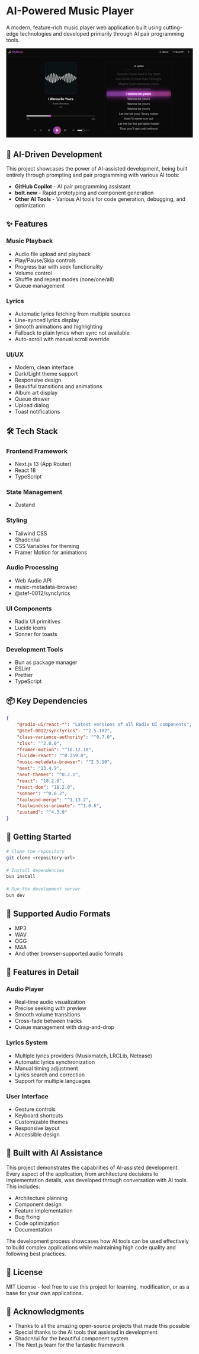 # AI-Powered Music Player

A modern, feature-rich music player web application built using cutting-edge technologies and developed primarily through AI pair programming tools.

![Music Player Screenshot](public/image.png)

## 🤖 AI-Driven Development

This project showcases the power of AI-assisted development, being built entirely through prompting and pair programming with various AI tools:

- **GitHub Copilot** - AI pair programming assistant
- **bolt.new** - Rapid prototyping and component generation
- **Other AI Tools** - Various AI tools for code generation, debugging, and optimization

## ✨ Features

### Music Playback

- Audio file upload and playback
- Play/Pause/Skip controls
- Progress bar with seek functionality
- Volume control
- Shuffle and repeat modes (none/one/all)
- Queue management

### Lyrics

- Automatic lyrics fetching from multiple sources
- Line-synced lyrics display
- Smooth animations and highlighting
- Fallback to plain lyrics when sync not available
- Auto-scroll with manual scroll override

### UI/UX

- Modern, clean interface
- Dark/Light theme support
- Responsive design
- Beautiful transitions and animations
- Album art display
- Queue drawer
- Upload dialog
- Toast notifications

## 🛠 Tech Stack

### Frontend Framework

- Next.js 13 (App Router)
- React 18
- TypeScript

### State Management

- Zustand

### Styling

- Tailwind CSS
- Shadcn/ui
- CSS Variables for theming
- Framer Motion for animations

### Audio Processing

- Web Audio API
- music-metadata-browser
- @stef-0012/synclyrics

### UI Components

- Radix UI primitives
- Lucide icons
- Sonner for toasts

### Development Tools

- Bun as package manager
- ESLint
- Prettier
- TypeScript

## 📦 Key Dependencies

```json
{
    "@radix-ui/react-*": "Latest versions of all Radix UI components",
    "@stef-0012/synclyrics": "^2.5.102",
    "class-variance-authority": "^0.7.0",
    "clsx": "^2.0.0",
    "framer-motion": "^10.12.18",
    "lucide-react": "^0.259.0",
    "music-metadata-browser": "^2.5.10",
    "next": "13.4.9",
    "next-themes": "^0.2.1",
    "react": "18.2.0",
    "react-dom": "18.2.0",
    "sonner": "^0.6.2",
    "tailwind-merge": "^1.13.2",
    "tailwindcss-animate": "^1.0.6",
    "zustand": "^4.3.9"
}
```

## 🚀 Getting Started

```bash
# Clone the repository
git clone <repository-url>

# Install dependencies
bun install

# Run the development server
bun dev
```

## 🎵 Supported Audio Formats

- MP3
- WAV
- OGG
- M4A
- And other browser-supported audio formats

## 🌟 Features in Detail

### Audio Player

- Real-time audio visualization
- Precise seeking with preview
- Smooth volume transitions
- Cross-fade between tracks
- Queue management with drag-and-drop

### Lyrics System

- Multiple lyrics providers (Musixmatch, LRCLib, Netease)
- Automatic lyrics synchronization
- Manual timing adjustment
- Lyrics search and correction
- Support for multiple languages

### User Interface

- Gesture controls
- Keyboard shortcuts
- Customizable themes
- Responsive layout
- Accessible design

## 🧪 Built with AI Assistance

This project demonstrates the capabilities of AI-assisted development. Every aspect of the application, from architecture decisions to implementation details, was developed through conversation with AI tools. This includes:

- Architecture planning
- Component design
- Feature implementation
- Bug fixing
- Code optimization
- Documentation

The development process showcases how AI tools can be used effectively to build complex applications while maintaining high code quality and following best practices.

## 📝 License

MIT License - feel free to use this project for learning, modification, or as a base for your own applications.

## 🙏 Acknowledgments

- Thanks to all the amazing open-source projects that made this possible
- Special thanks to the AI tools that assisted in development
- Shadcn/ui for the beautiful component system
- The Next.js team for the fantastic framework
